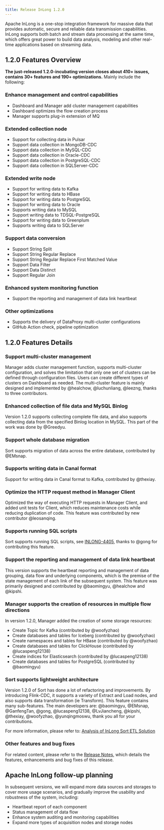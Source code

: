 ```yaml
---
title: Release InLong 1.2.0
---
```


Apache InLong is a one-stop integration framework for massive data that provides automatic, secure and reliable data transmission capabilities.
InLong supports both batch and stream data processing at the same time, which offers great power to build data analysis, modeling and other real-time applications based on streaming data.

## 1.2.0 Features Overview
**The just-released 1.2.0-incubating version closes about 410+ issues, contains 30+ features and 190+ optimizations.**
Mainly include the following:

### Enhance management and control capabilities
- Dashboard and Manager add cluster management capabilities
- Dashboard optimizes the flow creation process
- Manager supports plug-in extension of MQ

### Extended collection node
- Support for collecting data in Pulsar
- Support data collection in MongoDB-CDC
- Support data collection in MySQL-CDC
- Support data collection in Oracle-CDC
- Support data collection in PostgreSQL-CDC
- Support data collection in SQLServer-CDC

### Extended write node
- Support for writing data to Kafka
- Support for writing data to HBase
- Support for writing data to PostgreSQL
- Support for writing data to Oracle
- Supports writing data to MySQL
- Support writing data to TDSQL-PostgreSQL
- Support for writing data to Greenplum
- Supports writing data to SQLServer

### Support data conversion
- Support String Split
- Support String Regular Replace
- Support String Regular Replace First Matched Value
- Support Data Filter
- Support Data Distinct
- Support Regular Join

### Enhanced system monitoring function
- Support the reporting and management of data link heartbeat

### Other optimizations
- Supports the delivery of DataProxy multi-cluster configurations
- GitHub Action check, pipeline optimization

## 1.2.0 Features Details

### Support multi-cluster management
Manager adds cluster management function, supports multi-cluster configuration, and solves the limitation that only one set of clusters can be defined through configuration files.
Users can create different types of clusters on Dashboard as needed.
The multi-cluster feature is mainly designed and implemented by @healchow, @luchunliang, @leezng, thanks to three contributors.

### Enhanced collection of file data and MySQL Binlog
Version 1.2.0 supports collecting complete file data, and also supports collecting data from the specified Binlog location in MySQL. This part of the work was done by @Greedyu.

### Support whole database migration
Sort supports migration of data across the entire database, contributed by @EMsnap.

### Supports writing data in Canal format
Support for writing data in Canal format to Kafka, contributed by @thexiay.

### Optimize the HTTP request method in Manager Client
Optimized the way of executing HTTP requests in Manager Client, and added unit tests for Client, which reduces maintenance costs while reducing duplication of code.
This feature was contributed by new contributor @leosanqing.

### Supports running SQL scripts
Sort supports running SQL scripts, see [INLONG-4405](https://github.com/apache/inlong/issues/4405), thanks to @gong for contributing this feature.

### Support the reporting and management of data link heartbeat
This version supports the heartbeat reporting and management of data grouping, data flow and underlying components, which is the premise of the state management of each link of the subsequent system.
This feature was primarily designed and contributed by @baomingyu, @healchow and @kipshi.

### Manager supports the creation of resources in multiple flow directions
In version 1.2.0, Manager added the creation of some storage resources:

- Create Topic for Kafka (contributed by @woofyzhao)
- Create databases and tables for Iceberg (contributed by @woofyzhao)
- Create namespaces and tables for HBase (contributed by @woofyzhao)
- Create databases and tables for ClickHouse (contributed by @lucaspeng12138)
- Create indices for Elasticsearch (contributed by @lucaspeng12138)
- Create databases and tables for PostgreSQL (contributed by @baomingyu)

### Sort supports lightweight architecture
Version 1.2.0 of Sort has done a lot of refactoring and improvements.
By introducing Flink-CDC, it supports a variety of Extract and Load nodes, and also supports data transformation (ie Transform).
This feature contains many sub-features. The main developers are:
@baomingyu, @EMsnap, @GanfengTan, @gong, @lucaspeng12138, @LvJiancheng, @kipshi, @thexiay, @woofyzhao, @yunqingmoswu, thank you all for your contributions.

For more information, please refer to: [Analysis of InLong Sort ETL Solution](2022-06-16-inlong-sort-etl_en.md)

### Other features and bug fixes
For related content, please refer to the [Release Notes](https://github.com/apache/inlong/blob/master/CHANGES.md), which details the features, enhancements and bug fixes of this release.

## Apache InLong follow-up planning

In subsequent versions, we will expand more data sources and storages to cover more usage scenarios, and gradually improve the usability and robustness of the system, including:

- Heartbeat report of each component
- Status management of data flow
- Enhance system auditing and monitoring capabilities
- Expand more types of acquisition nodes and storage nodes
